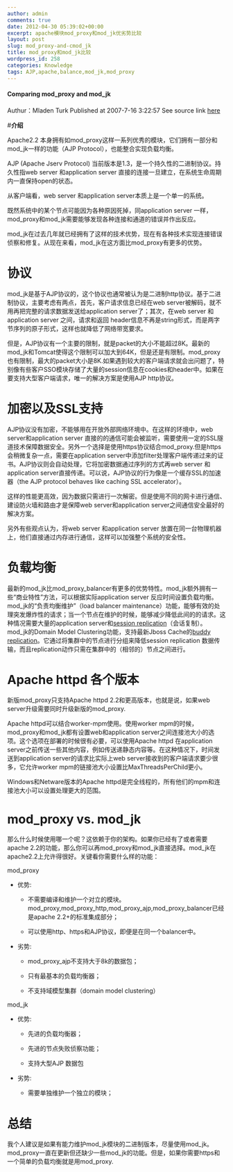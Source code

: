 ```yaml
---
author: admin
comments: true
date: 2012-04-30 05:39:02+00:00
excerpt: apache模块mod_proxy和mod_jk优劣势比较
layout: post
slug: mod_proxy-and-cmod_jk
title: mod_proxy和mod_jk比较
wordpress_id: 258
categories: Knowledge
tags: AJP,apache,balance,mod_jk,mod_proxy
---
```


#### Comparing mod_proxy and mod_jk


Authur：Mladen Turk
Published at 2007-7-16 3:22:57
See source link [here](https://community.jboss.org/people/mladen.turk/blog/2007/07/16/comparing-modproxy-and-modjk)


#**介绍**


Apache2.2 本身拥有如mod_proxy这样一系列优秀的模块，它们拥有一部分和mod_jk一样的功能（AJP Protocol），也能整合实现负载均衡。

AJP (Apache Jserv Protocol) 当前版本是1.3，是一个持久性的二进制协议。持久性指web server 和application server 直接的连接一旦建立，在系统生命周期内一直保持open的状态。

从客户端看，web server 和application server本质上是一个单一的系统。

既然系统中的某个节点可能因为各种原因死掉，同application server 一样，mod_proxy和mod_jk需要能够发现各种连接和通道的错误并作出反应。

mod_jk在过去几年就已经拥有了这样的技术优势，现在有各种技术实现连接错误侦察和修复。从现在来看，mod_jk在这方面比mod_proxy有更多的优势。


# 协议


mod_jk是基于AJP协议的，这个协议也通常被认为是二进制http协议。基于二进制协议，主要考虑有两点，首先，客户请求信息已经在web server被解码，就不用再把完整的请求数据发送给application server了；其次，在web server 和 application server 之间，请求和返回 header信息不再是string形式，而是两字节序列的原子形式，这样也就降低了网络带宽要求。

但是，AJP协议有一个主要的限制，就是packet的大小不能超过8K。最新的mod_jk和Tomcat使得这个限制可以加大到64K，但是还是有限制。mod_proxy也有限制，最大的packet大小是8K.如果遇到较大的客户端请求就会出问题了，特别像有些客户SSO模块存储了大量的session信息在cookies和header中。如果在要支持大型客户端请求，唯一的解决方案是使用AJP http协议。


# 加密以及SSL支持


AJP协议没有加密，不能够用在开放外部网络环境中。在这样的环境中，web server和application server 直接的的通信可能会被监听，需要使用一定的SSL隧道技术保障数据安全。另外一个选择是使用https协议结合mod_proxy.但是https会稍微复杂一点，需要在application server中添加filter处理客户端传递过来的证书。AJP协议则会自动处理，它将加密数据通过序列的方式再web server 和application
server直接传递。可以说，AJP协议的行为像是一个缓存SSL的加速器（the AJP protocol behaves like caching SSL accelerator）。

这样的性能更高效，因为数据只需进行一次解密。但是使用不同的网卡进行通信、建设防火墙和路由才是保障web server和application server之间通信安全最好的解决方案。

另外有些观点认为，将web server 和application server 放置在同一台物理机器上，他们直接通过内存进行通信，这样可以加强整个系统的安全性。


# 负载均衡


最新的mod_jk比mod_proxy_balancer有更多的优势特性。mod_jk额外拥有一些“商业特性”方法，可以根据实际application server 反应时间设置负载均衡。
mod_jk的“负责均衡维护”（load balancer maintenance）功能，能够有效的处理突发爆炸性的请求；当一个节点在维护的时候，能够减少降低此间的的请求。这种情况需要大量的application server和[session replication](http://tomcat.apache.org/tomcat-6.0-doc/cluster-howto.html)（会话复制）。
mod_jk的Domain Model Clustering功能，支持最新Jboss Cache的[buddy replication](https://community.jboss.org/wiki/JBossCacheBuddyReplicationDesign)。它通过将集群中的节点进行分组来降低session replication 数据传输，而且replication动作只需在集群中的（相邻的）节点之间进行。


# Apache httpd 各个版本


新版mod_proxy只支持Apache httpd 2.2和更高版本，也就是说，如果web server升级需要同时升级新版的mod_proxy.

Apache httpd可以结合worker-mpm使用。使用worker mpm的时候，mod_proxy和mod_jk都有设置web和application server之间连接池大小的选项。这个选项在部署的时候很有必要，可以使用Apache httpd 在application server之前传送一些其他内容，例如传送递静态内容等。在这种情况下，时间发送到application server的请求比实际上web server接收到的客户端请求要少很多，它允许worker mpm的链接池大小设置比MaxThreadsPerChild更小。

Windows和Netware版本的Apache httpd是完全线程的，所有他们的mpm和连接池大小可以设置处理更大的范围。


# mod_proxy vs. mod_jk


那么什么时候使用哪一个呢？这依赖于你的架构。如果你已经有了或者需要apache 2.2的功能，那么你可以再mod_proxy和mod_jk直接选择。mod_jk在apache2.2上允许得很好。关键看你需要什么样的功能：

mod_proxy



	
  * 优势:


	
    * 不需要编译和维护一个对立的模块。mod_proxy,mod_proxy_http,mod_proxy_ajp,mod_proxy_balancer已经是apache 2.2+的标准集成部分；

	
    * 可以使用http、https和AJP协议，即便是在同一个balancer中。


	
  * 劣势:


	
    * mod_proxy_ajp不支持大于8k的数据包；

	
    * 只有最基本的负载均衡器；

	
    * 不支持域模型集群（domain model clustering）



mod_jk

	
  * 优势:


	
    * 先进的负载均衡器；

	
    * 先进的节点失败侦察功能；

	
    * 支持大型AJP 数据包


	
  * 劣势:


	
    * 需要单独维护一个独立的模块；





# 总结


我个人建议是如果有能力维护mod_jk模块的二进制版本，尽量使用mod_jk。mod_proxy一直在更新但还缺少一些mod_jk的功能。但是，如果你需要https和一个简单的负载均衡就是用mod_proxy.
